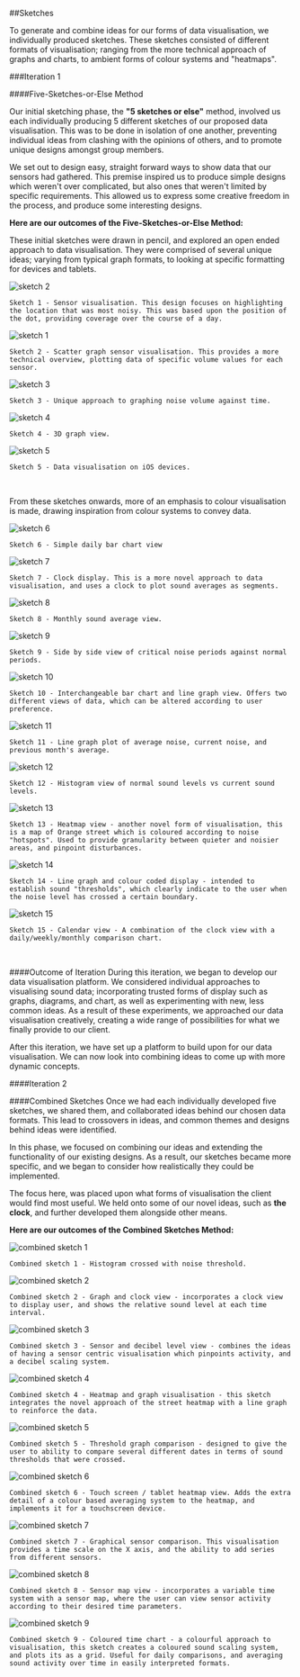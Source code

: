 ##Sketches

To generate and combine ideas for our forms of data visualisation, we individually produced sketches. These sketches consisted of different formats of visualisation; ranging from the more technical approach of graphs and charts, to ambient forms of colour systems and "heatmaps".  

###Iteration 1

####Five-Sketches-or-Else Method

Our initial sketching phase, the **"5 sketches or else"** method, involved us each individually producing 5 different sketches of our proposed data visualisation. This was to be done in isolation of one another, preventing individual ideas from clashing with the opinions of others, and to promote unique designs amongst group members. 

We set out to design easy, straight forward ways to show data that our sensors had gathered. This premise inspired us to produce simple designs which weren't over complicated, but also ones that weren't limited by specific requirements. This allowed us to express some creative freedom in the process, and produce some interesting designs. 

**Here are our outcomes of the Five-Sketches-or-Else Method:** 

These initial sketches were drawn in pencil, and explored an open ended approach to data visualisation. They were comprised of several unique ideas; varying from typical graph formats, to looking at specific formatting for devices and tablets. 



![sketch 2](Images/Sketch%20Images/Matt_2.jpeg)

	Sketch 1 - Sensor visualisation. This design focuses on highlighting the location that was most noisy. This was based upon the position of the dot, providing coverage over the course of a day. 
	
![sketch 1](Images/Sketch%20Images/Matt_1.jpeg)
	
	Sketch 2 - Scatter graph sensor visualisation. This provides a more technical overview, plotting data of specific volume values for each sensor.

![sketch 3](Images/Sketch%20Images/Matt_3.jpeg)

	Sketch 3 - Unique approach to graphing noise volume against time.
 
![sketch 4](Images/Sketch%20Images/Matt_4.jpeg)

	Sketch 4 - 3D graph view. 

![sketch 5](Images/Sketch%20Images/Matt_5.jpeg)

	Sketch 5 - Data visualisation on iOS devices.

<br>

From these sketches onwards, more of an emphasis to colour visualisation is made, drawing inspiration from colour systems to convey data. 

![sketch 6](Images/Sketch%20Images/Jack_1.png)
	
	Sketch 6 - Simple daily bar chart view

![sketch 7](Images/Sketch%20Images/Jack_2.png)

	Sketch 7 - Clock display. This is a more novel approach to data visualisation, and uses a clock to plot sound averages as segments. 

![sketch 8](Images/Sketch%20Images/Jack_3.png)

	Sketch 8 - Monthly sound average view. 

![sketch 9](Images/Sketch%20Images/Jack_4.png)

	Sketch 9 - Side by side view of critical noise periods against normal periods.

![sketch 10](Images/Sketch%20Images/Jack_5.png)

	Sketch 10 - Interchangeable bar chart and line graph view. Offers two different views of data, which can be altered according to user preference.

![sketch 11](Images/Sketch%20Images/Jack_6.png)

	Sketch 11 - Line graph plot of average noise, current noise, and previous month's average.

![sketch 12](Images/Sketch%20Images/Jack_7.png)

	Sketch 12 - Histogram view of normal sound levels vs current sound levels.

![sketch 13](Images/Sketch%20Images/Jack_8.png)

	Sketch 13 - Heatmap view - another novel form of visualisation, this is a map of Orange street which is coloured according to noise "hotspots". Used to provide granularity between quieter and noisier areas, and pinpoint disturbances.

![sketch 14](Images/Sketch%20Images/Jack_9.png)

	Sketch 14 - Line graph and colour coded display - intended to establish sound "thresholds", which clearly indicate to the user when the noise level has crossed a certain boundary. 

![sketch 15](Images/Sketch%20Images/Jack_10.png)

	Sketch 15 - Calendar view - A combination of the clock view with a daily/weekly/monthly comparison chart. 

<br>

####Outcome of Iteration
During this iteration, we began to develop our data visualisation platform. We considered individual approaches to visualising sound data; incorporating trusted forms of display such as graphs, diagrams, and chart, as well as experimenting with new, less common ideas. As a result of these experiments, we approached our data visualisation creatively, creating a wide range of possibilities for what we finally provide to our client. 

After this iteration, we have set up a platform to build upon for our data visualisation. We can now look into combining ideas to come up with more dynamic concepts. 

####Iteration 2

####Combined Sketches 
Once we had each individually developed five sketches, we shared them, and collaborated ideas behind our chosen data formats. This lead to crossovers in ideas, and common themes and designs behind ideas were identified. 

In this phase, we focused on combining our ideas and extending the functionality of our existing designs. As a result, our sketches became more specific, and we began to consider how realistically they could be implemented. 

The focus here, was placed upon what forms of visualisation the client would find most useful. We held onto some of our novel ideas, such as **the clock**, and further developed them alongside other means. 

**Here are our outcomes of the Combined Sketches Method:**

![combined sketch 1](Images/Sketch%20Images/Matt_comb_1.jpeg)

	Combined sketch 1 - Histogram crossed with noise threshold.

![combined sketch 2](Images/Sketch%20Images/Matt_comb_2.jpeg)

	Combined sketch 2 - Graph and clock view - incorporates a clock view to display user, and shows the relative sound level at each time interval.

![combined sketch 3](Images/Sketch%20Images/Matt_comb_3.jpeg)

	Combined sketch 3 - Sensor and decibel level view - combines the ideas of having a sensor centric visualisation which pinpoints activity, and a decibel scaling system.

![combined sketch 4](Images/Sketch%20Images/Jack_comb_1.png)

	Combined sketch 4 - Heatmap and graph visualisation - this sketch integrates the novel approach of the street heatmap with a line graph to reinforce the data.

![combined sketch 5](Images/Sketch%20Images/Jack_comb_2.png)

	Combined sketch 5 - Threshold graph comparison - designed to give the user to ability to compare several different dates in terms of sound thresholds that were crossed. 

![combined sketch 6](Images/Sketch%20Images/Jack_comb_3.png)

	Combined sketch 6 - Touch screen / tablet heatmap view. Adds the extra detail of a colour based averaging system to the heatmap, and implements it for a touchscreen device. 

![combined sketch 7](Images/Sketch%20Images/Dan_1.png)

	Combined sketch 7 - Graphical sensor comparison. This visualisation provides a time scale on the X axis, and the ability to add series from different sensors. 

![combined sketch 8](Images/Sketch%20Images/Dan_2.png)

	Combined sketch 8 - Sensor map view - incorporates a variable time system with a sensor map, where the user can view sensor activity according to their desired time parameters. 

![combined sketch 9](Images/Sketch%20Images/Dan_3.png)

	Combined sketch 9 - Coloured time chart - a colourful approach to visualisation, this sketch creates a coloured sound scaling system, and plots its as a grid. Useful for daily comparisons, and averaging sound activity over time in easily interpreted formats. 






   
